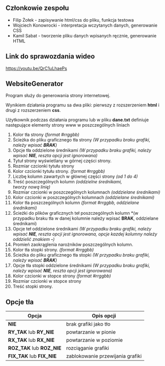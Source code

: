 ## Członkowie zespołu
 - Filip Żołek - zapisywanie html/css do pliku, funkcja testowa
 - Wojciech Konowrocki - interpretacja wczytanych danych, generowanie CSS
 - Kamil Sabat - tworzenie pliku danych wpisanych ręcznie, generowanie HTML

## Link do sprawozdania wideo
https://youtu.be/QrC1uLhaePs

## WebsiteGenerator
Program służy do generowania strony internetowej. 

Wynikiem działania programu sa dwa pliki: pierwszy z rozszerzeniem **html** i drugi z rozszerzeniem **css**.
 
Użytkownik podczas działania programu lub w pliku **dane.txt** definiuje następujące elementy strony www w poszczególnych liniach

1. Kolor tła strony *(format #rrggbb)*
2. Ścieżka do pliku graficznego tła strony *(W przypadku braku grafiki, należy wpisać **BRAK**)*
3. Opcje tła oddzielone średnikami *(W przypadku braku grafiki, należy wpisać **NIE**, reszta opcji jest ignorowana)*
4. Tytuł strony wyświetlany w górnej części strony. 
5. Rozmiar czcionki tytułu strony
6. Kolor czcionki tytułu strony. *(format #rrggbb)*
7. Liczbę kolumn zawartych w głównej części strony *(od 1 do 4)*
8. Treść poszczególnych kolumn *(oddzielne średnikami, **<br>** tworzy nową linię)*
9. Rozmiar czcionki w poszczególnych kolumnach *(oddzielane średnikami)*
10. Kolor czcionki w poszczególnych kolumnach *(oddzielane średnikami)*
11. Kolor tła poszczególnych kolumn *(format #rrggbb, oddzielane średnikami)*
12. Ścieżki do plików graficznych teł poszczególnych kolumn *(w przypadku braku tła w danej kolumnie należy wpisać **BRAK**, oddzielane średnikami)
13. Opcje teł oddzielone średnikami *(W przypadku braku grafiki, należy wpisać **NIE**, reszta opcji jest ignorowana, opcje kazdej kolumny należy oddzielić znakiem **-**)*
14. Promień zaokrąglenia narożników poszczególnych kolumn.
15. Kolor tła stopki strony. *(format #rrggbb)*
16. Ścieżka do pliku graficznego tła stopki *(W przypadku braku grafiki, należy wpisać **BRAK**)*
17. Opcje tła stopki oddzielone średnikami *(W przypadku braku grafiki, należy wpisać **NIE**, reszta opcji jest ignorowana)*
18. Kolor czcionki w stopce strony *(format #rrggbb)*
19. Rozmiar czcionki w stopce strony
20. Treść stopki strony.


## Opcje tła
|Opcja|Opis opcji|
|--|--|
|**NIE**|brak grafiki jako tło|
|**RY_TAK** lub **RY_NIE**|powtarzanie w pionie|
|**RX_TAK** lub **RX_NIE**|powtarzanie w poziomie|
|**ROZ_TAK** lub **ROZ_NIE**|rozciąganie grafiki|
|**FIX_TAK** lub **FIX_NIE** |zablokowanie przewijania grafiki|
